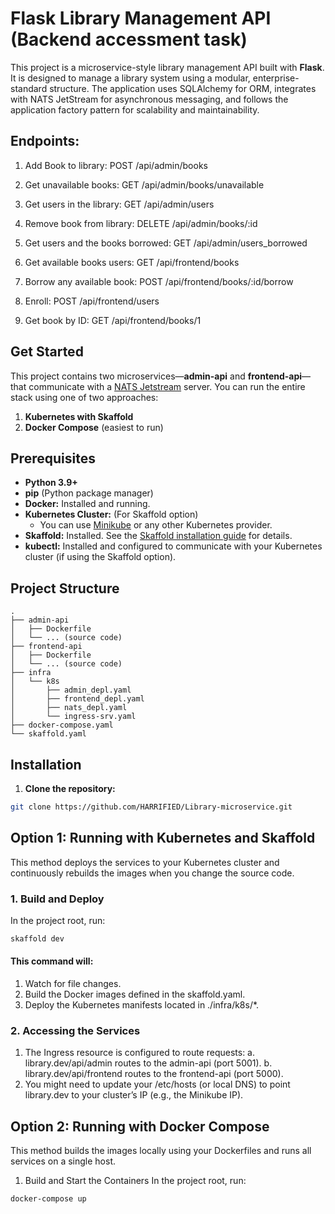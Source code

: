 # Flask Library Management API (Backend accessment task)

This project is a microservice-style library management API built with **Flask**. It is designed to manage a library system using a modular, enterprise-standard structure. The application uses SQLAlchemy for ORM, integrates with NATS JetStream for asynchronous messaging, and follows the application factory pattern for scalability and maintainability.

## Endpoints:
1. Add Book to library: POST /api/admin/books 
2. Get unavailable books: GET /api/admin/books/unavailable
3. Get users in the library: GET /api/admin/users
4. Remove book from library: DELETE /api/admin/books/:id
5. Get users and the books borrowed: GET /api/admin/users_borrowed

6. Get available books users: GET /api/frontend/books
7. Borrow any available book: POST /api/frontend/books/:id/borrow
8. Enroll: POST /api/frontend/users
9. Get book by ID: GET /api/frontend/books/1
   
## Get Started
This project contains two microservices—**admin-api** and **frontend-api**—that communicate with a [NATS Jetstream](https://nats.io/) server. You can run the entire stack using one of two approaches:

1. **Kubernetes with Skaffold**  
2. **Docker Compose** (easiest to run)

## Prerequisites

- **Python 3.9+**  
- **pip** (Python package manager) 
- **Docker:** Installed and running.
- **Kubernetes Cluster:** (For Skaffold option)  
  - You can use [Minikube](https://minikube.sigs.k8s.io/docs/start/) or any other Kubernetes provider.
- **Skaffold:** Installed. See the [Skaffold installation guide](https://skaffold.dev/docs/install/) for details.
- **kubectl:** Installed and configured to communicate with your Kubernetes cluster (if using the Skaffold option).

## Project Structure

```plaintext
.
├── admin-api
│   ├── Dockerfile
│   └── ... (source code)
├── frontend-api
│   ├── Dockerfile
│   └── ... (source code)
├── infra
│   └── k8s
│       ├── admin_depl.yaml
│       ├── frontend_depl.yaml
│       ├── nats_depl.yaml
│       └── ingress-srv.yaml
├── docker-compose.yaml
└── skaffold.yaml
```
## Installation

1. **Clone the repository:**

  ```bash
  git clone https://github.com/HARRIFIED/Library-microservice.git
  ```

## Option 1: Running with Kubernetes and Skaffold
This method deploys the services to your Kubernetes cluster and continuously rebuilds the images when you change the source code.

### 1. Build and Deploy
In the project root, run:

```bash
skaffold dev
```
#### This command will:
1. Watch for file changes.
2. Build the Docker images defined in the skaffold.yaml.
3. Deploy the Kubernetes manifests located in ./infra/k8s/*.


### 2. Accessing the Services
1. The Ingress resource is configured to route requests:
 a. library.dev/api/admin routes to the admin-api (port 5001).
 b. library.dev/api/frontend routes to the frontend-api (port 5000).
2. You might need to update your /etc/hosts (or local DNS) to point library.dev to your cluster’s IP (e.g., the Minikube IP).

## Option 2: Running with Docker Compose

This method builds the images locally using your Dockerfiles and runs all services on a single host.

1. Build and Start the Containers
In the project root, run:

```bash
docker-compose up 
```


